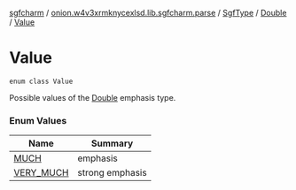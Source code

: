 [sgfcharm](../../../../index.md) / [onion.w4v3xrmknycexlsd.lib.sgfcharm.parse](../../../index.md) / [SgfType](../../index.md) / [Double](../index.md) / [Value](./index.md)

# Value

`enum class Value`

Possible values of the [Double](../index.md) emphasis type.

### Enum Values

| Name | Summary |
|---|---|
| [MUCH](-m-u-c-h.md) | emphasis |
| [VERY_MUCH](-v-e-r-y_-m-u-c-h.md) | strong emphasis |
